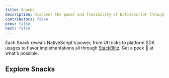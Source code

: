 ```yaml
---
title: Snacks
description: Discover the power and flexibility of NativeScript through our curated selection of 'Snacks' - bite-sized projects designed to inspire and educate.
contributors: false
prev: false
next: false
---
```


Each Snack reveals NativeScript's power, from UI tricks to platform SDK usages to flavor implementations all through [StackBlitz](https://stackblitz.com/). Get a peek 👀 at what's possible.

## Explore Snacks

<script lang="ts" setup>
  const snacks = [
  {
    id: 1,
    title: "Spaceman using just TypeScript",
    href: "https://stackblitz.com/edit/nativescript-spaceman-transition-example?file=app%2Fspace-view.xml",
    description: "Shared Element Transitions using TypeScript.",
    categories: [
      {
        title: "Shared Elements",
        href: "https://docs.nativescript.org/guide/shared-element-transitions",
      },
      {
        title: "TypeScript",
        href: "https://docs.nativescript.org/tutorials/build-a-master-detail-app-with-plain-typescript",
      },
    ],
    videoUrl: "https://youtube.com/embed/hHqlEbU8o2o?si=7SgSCaNuqtRB9-ej",
    videoTitle: "Spaceman using just TypeScript",
  },
  {
    id: 2,
    title: "Spaceman using just Vue 3",
    href: "https://stackblitz.com/edit/nativescript-vue3-spaceman-transition-example?file=app%2Fcomponents%2FSpaceView.vue",
    description: "Shared Element Transitions using Vue 3.",
    categories: [
      {
        title: "Shared Elements",
        href: "https://docs.nativescript.org/guide/shared-element-transitions",
      },
      { title: "Vue", href: "https://nativescript-vue.org" },
    ],
    videoUrl: "https://youtube.com/embed/hHqlEbU8o2o?si=7SgSCaNuqtRB9-ej",
    videoTitle: "Spaceman using just Vue 3",
  },
  {
    id: 3,
    title: "Music Player UI",
    href: "https://stackblitz.com/edit/nativescript-music-player-transition-example?file=app%2Fmain-view.xml",
    description: "Music Player UI with Shared Element Transitions.",
    categories: [
      {
        title: "Shared Elements",
        href: "https://docs.nativescript.org/guide/shared-element-transitions",
      },
      {
        title: "TypeScript",
        href: "https://docs.nativescript.org/tutorials/build-a-master-detail-app-with-plain-typescript",
      },
    ],
    videoUrl: "https://youtube.com/embed/KatL9m7E2XI?feature=share",
    videoTitle: "Music Player UI",
  },
  {
    id: 4,
    title: "Reflective UI",
    href: "https://stackblitz.com/edit/nativescript-reflective-ui?file=src%2Fapp%2Fitem%2Fitems.component.ts",
    description: "Using iOS AVCaptureSession to create live reflective UI mask. Try with your phone in Dark Mode, it's neat!",
    categories: [{ title: "iOS AVCaptureSession", href: "https://developer.apple.com/documentation/avfoundation/avcapturesession?language=objc" }],
    videoUrl: "https://youtube.com/embed/rbF6mYfwnck",
    videoTitle: "NativeScript Reflective UI",
  },
  {
    id: 5,
    title: "Tetris Game with Vue 3",
    href: "https://stackblitz.com/edit/ns-tetris?file=src%2Fcomponents%2FHome.vue",
    description: "Tetris Game with Vue 3.",
    categories: [{ title: "Vue", href: "https://nativescript-vue.org" }],
    videoUrl: "https://youtube.com/embed/To_bycK6BGY",
    videoTitle: "A Tetris Game built with Vue 3",
  },
  {
    id: 6,
    title: "iOS Recognize Text from an Image",
    href: "https://stackblitz.com/edit/nativescript-text-from-image?file=src%2Fapp%2Fhome%2Fhome.component.ts",
    description: "Recognizing text from an Image on iOS.",
    categories: [
      {
        title: "Angular",
        href: "https://docs.nativescript.org/tutorials/build-a-master-detail-app-with-angular",
      },
      {
        title: "iOS Vision Framework",
        href: "https://developer.apple.com/documentation/vision?language=objc",
      },
    ],
    videoUrl: "https://youtube.com/embed/cCqqXezvfWs",
    videoTitle: "iOS Recognize Text from an Image",
  },
  {
    id: 7,
    title: "iOS PDFKit",
    href: "https://stackblitz.com/edit/nativescript-pdfview-via-ios-pdfkit?file=src%2Fapp%2Fnative-pdfview%2Fnative-pdfview.ts",
    description: "Generating and previewing PDFs using iOS PDFKit.",
    categories: [
      {
        title: "Angular",
        href: "https://docs.nativescript.org/tutorials/build-a-master-detail-app-with-angular",
      },
      {
        title: "iOS PDFKit",
        href: "https://developer.apple.com/documentation/pdfkit?language=objc",
      },
    ],
    videoUrl: "https://youtube.com/embed/ucmAXFaFbY0",
    videoTitle: "iOS PDFKit",
  },
  {
    id: 8,
    title: "PDF w/ WKWebView & AndroidPdfViewer",
    href: "https://stackblitz.com/edit/nativescript-pdfviewer?file=src%2Fapp%2Fnative-pdfview%2Findex.ios.ts",
    description: "Rendering PDF with WKWebView on iOS.",
    categories: [
      {
        title: "Angular",
        href: "https://docs.nativescript.org/tutorials/build-a-master-detail-app-with-angular",
      },
      {
        title: "iOS WKWebView",
        href: "https://developer.apple.com/documentation/webkit/wkwebview",
      },
      {
        title: "Gradle AndroidPdfViewer",
        href: "https://github.com/barteksc/AndroidPdfViewer",
      },
    ],
  },
  {
    id: 9,
    title: "Autogrow Textfield",
    href: "https://stackblitz.com/edit/nativescript-ng-textview-autogrow-vs-textfield?file=src%2Fapp%2Fitem%2Fitems.component.html",
    description: "Autogrowing Textfield as you type.",
    categories: [
      {
        title: "Angular",
        href: "https://docs.nativescript.org/tutorials/build-a-master-detail-app-with-angular",
      },
      { title: "TextView", href: "https://docs.nativescript.org/ui/text-view" },
    ],
  },
  {
    id: 10,
    title: "Text to Speech",
    href: "https://stackblitz.com/edit/nativescript-text-to-speech?file=src%2Fapp%2Fspeech%2Findex.ios.ts",
    description: "Simple Text to Speech.",
    categories: [
      {
        title: "Android TextToSpeech",
        href: "https://developer.android.com/reference/android/speech/tts/TextToSpeech",
      },
      {
        title: "iOS AVSpeechUtterance",
        href: "https://developer.apple.com/documentation/avfaudio/avspeechutterance?language=objc",
      },
    ],
  },
  {
    id: 11,
    title: "Battery Level Check",
    href: "https://stackblitz.com/edit/nativescript-battery-level-check?file=app%2Fbattery%2Findex.ios.ts",
    description: "Getting the current battery level.",
    categories: [
      {
        title: "Android Battery Monitoring",
        href: "https://developer.android.com/training/monitoring-device-state/battery-monitoring",
      },
      {
        title: "iOS UIDevice",
        href: "https://developer.apple.com/documentation/uikit/uidevice?language=objc",
      },
    ],
  },
  {
    id: 12,
    title: "Toggle Device Light",
    href: "https://stackblitz.com/edit/nativescript-torch?file=src%2Fapp%2Ftorch%2Findex.ios.ts",
    description: "Toggling the Device Light on and off.",
    categories: [
      {
        title: "Android CameraManager",
        href: "https://developer.android.com/reference/android/hardware/camera2/CameraManager",
      },
      {
        title: "iOS AVCaptureDevice",
        href: "https://developer.apple.com/documentation/avfoundation/avcapturedevice?language=objc",
      },
    ],
  },
  {
    id: 13,
    title: "Using local image assets",
    href: "https://stackblitz.com/edit/nativescript-local-image-asset?file=package.json,src%2Fapp%2Fitem%2Fitems.component.html",
    description: "Using local image assets.",
    categories: [
      { title: "Image", href: "https://docs.nativescript.org/ui/image" },
    ],
  },
  {
    id: 14,
    title: "Checkbox",
    href: "https://stackblitz.com/edit/nativescript-checkbox-example?file=src%2Fapp%2Fitem%2Fitems.component.html",
    description: "Using checkbox components.",
    categories: [
      {
        title: "CheckBox",
        href: "https://github.com/nstudio/nativescript-plugins/blob/main/packages/nativescript-checkbox/README.md",
      },
    ],
  },
  {
    id: 15,
    title: "Dropdown Menus",
    href: "https://stackblitz.com/edit/nativescript-dropdown-menus?file=src%2Fapp%2Fmenu-button%2Findex.ios.ts",
    description: "Using dropdown menus.",
    categories: [
      {
        title: "iOS UIMenu",
        href: "https://developer.apple.com/documentation/uikit/uimenu",
      },
      {
        title: "Android PopupMenu",
        href: "https://developer.android.com/reference/android/widget/PopupMenu",
      },
    ],
    videoUrl: "https://youtube.com/embed/0zE5OjiJTk8",
    videoTitle: "Using dropdown menus with NativeScript",
  },
  {
    id: 16,
    title: "Large Title Display on iOS",
    href: "https://stackblitz.com/edit/nativescript-ios-large-titles-angular?file=src%2Fapp%2Fitem%2Fitems.component.ts",
    description: "How to enable large title displays for iOS navigation with NativeScript using prefersLargeTitles property of UINavigationBar, accessible from every Frame.",
    categories: [
      {
        title: "iOS prefersLargeTitles",
        href: "https://developer.apple.com/documentation/uikit/uinavigationbar/2908999-preferslargetitles?language=objc",
      },
    ],
    videoUrl: "https://youtube.com/embed/bwgVIZSpZ00",
    videoTitle: "Enable large title displays for iOS Navigation",
  },
  // Not ready yet but will discuss with Dylan to update
  // {
  //   id: 15,
  //   title: 'RxDB Angular Lokijs',
  //   href: 'https://stackblitz.com/edit/nativescript-angular-rxdb-lokijs-demo-9ha1fc?file=src%2Fapp%2Fcomponents%2Fhero.component.ts',
  //   description: 'Using RxDB Angular Lokijs.',
  //   categories: [
  //     { 
  //       title: 'Angular',
  //       href: 'https://docs.nativescript.org/tutorials/build-a-master-detail-app-with-angular'
  //     }, 
  //     { 
  //       title: 'RxDB',
  //       href: 'https://rxdb.info/'
  //     }, 
  //     { 
  //       title: 'LokiJS', 
  //       href: 'https://github.com/techfort/LokiJS'
  //     }
  //   ],
  // },
];

</script>

<SnackList :snacks="snacks" />
